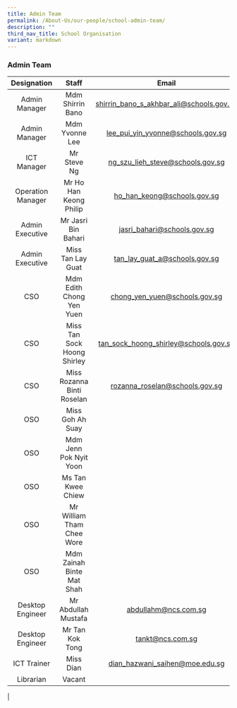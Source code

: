 ```yaml
---
title: Admin Team
permalink: /About-Us/our-people/school-admin-team/
description: ""
third_nav_title: School Organisation
variant: markdown
---
```

### **Admin Team**

| Designation | Staff | Email |
|:---:|:---:|:---:|
| Admin Manager | Mdm Shirrin Bano | shirrin_bano_s_akhbar_ali@schools.gov.sg |
| Admin Manager | Mdm Yvonne Lee | lee_pui_yin_yvonne@schools.gov.sg|
| ICT Manager | Mr Steve Ng | ng_szu_lieh_steve@schools.gov.sg |
| Operation Manager | Mr Ho Han Keong Philip | ho_han_keong@schools.gov.sg|
| Admin Executive | Mr Jasri Bin Bahari | jasri_bahari@schools.gov.sg |
| Admin Executive | Miss Tan Lay Guat | tan_lay_guat_a@schools.gov.sg |
| CSO | Mdm Edith Chong Yen Yuen | chong_yen_yuen@schools.gov.sg |
| CSO | Miss Tan Sock Hoong Shirley | tan_sock_hoong_shirley@schools.gov.sg |
| CSO | Miss Rozanna Binti Roselan  | rozanna_roselan@schools.gov.sg |
| OSO | Miss Goh Ah Suay |   |
| OSO | Mdm Jenn Pok Nyit Yoon |  |
| OSO | Ms Tan Kwee Chiew |   |
| OSO | Mr William Tham Chee Wore |  |
| OSO | Mdm Zainah Binte Mat Shah |  |
| Desktop Engineer | Mr Abdullah Mustafa | abdullahm@ncs.com.sg |
| Desktop Engineer | Mr Tan Kok Tong | tankt@ncs.com.sg  |
| ICT Trainer | Miss Dian | dian_hazwani_saihen@moe.edu.sg |
| Librarian | Vacant |  |
|